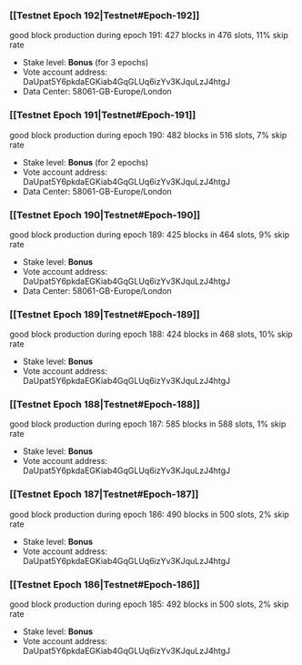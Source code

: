 ### [[Testnet Epoch 192|Testnet#Epoch-192]]
good block production during epoch 191: 427 blocks in 476 slots, 11% skip rate
* Stake level: **Bonus** (for 3 epochs)
* Vote account address: DaUpat5Y6pkdaEGKiab4GqGLUq6izYv3KJquLzJ4htgJ
* Data Center: 58061-GB-Europe/London
### [[Testnet Epoch 191|Testnet#Epoch-191]]
good block production during epoch 190: 482 blocks in 516 slots, 7% skip rate
* Stake level: **Bonus** (for 2 epochs)
* Vote account address: DaUpat5Y6pkdaEGKiab4GqGLUq6izYv3KJquLzJ4htgJ
* Data Center: 58061-GB-Europe/London
### [[Testnet Epoch 190|Testnet#Epoch-190]]
good block production during epoch 189: 425 blocks in 464 slots, 9% skip rate
* Stake level: **Bonus**
* Vote account address: DaUpat5Y6pkdaEGKiab4GqGLUq6izYv3KJquLzJ4htgJ
* Data Center: 58061-GB-Europe/London
### [[Testnet Epoch 189|Testnet#Epoch-189]]
good block production during epoch 188: 424 blocks in 468 slots, 10% skip rate
* Stake level: **Bonus**
* Vote account address: DaUpat5Y6pkdaEGKiab4GqGLUq6izYv3KJquLzJ4htgJ
### [[Testnet Epoch 188|Testnet#Epoch-188]]
good block production during epoch 187: 585 blocks in 588 slots, 1% skip rate
* Stake level: **Bonus**
* Vote account address: DaUpat5Y6pkdaEGKiab4GqGLUq6izYv3KJquLzJ4htgJ
### [[Testnet Epoch 187|Testnet#Epoch-187]]
good block production during epoch 186: 490 blocks in 500 slots, 2% skip rate
* Stake level: **Bonus**
* Vote account address: DaUpat5Y6pkdaEGKiab4GqGLUq6izYv3KJquLzJ4htgJ
### [[Testnet Epoch 186|Testnet#Epoch-186]]
good block production during epoch 185: 492 blocks in 500 slots, 2% skip rate
* Stake level: **Bonus**
* Vote account address: DaUpat5Y6pkdaEGKiab4GqGLUq6izYv3KJquLzJ4htgJ